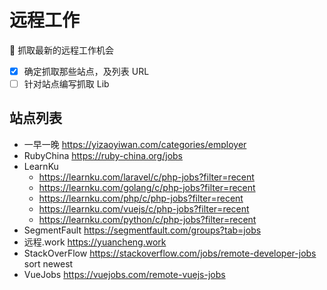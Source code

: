 # 远程工作
:newspaper: 抓取最新的远程工作机会

- [x] 确定抓取那些站点，及列表 URL
- [ ] 针对站点编写抓取 Lib

## 站点列表

- 一早一晚 https://yizaoyiwan.com/categories/employer
- RubyChina https://ruby-china.org/jobs
- LearnKu
   - https://learnku.com/laravel/c/php-jobs?filter=recent
   - https://learnku.com/golang/c/php-jobs?filter=recent
   - https://learnku.com/php/c/php-jobs?filter=recent
   - https://learnku.com/vuejs/c/php-jobs?filter=recent
   - https://learnku.com/python/c/php-jobs?filter=recent
- SegmentFault https://segmentfault.com/groups?tab=jobs
- 远程.work https://yuancheng.work
- StackOverFlow https://stackoverflow.com/jobs/remote-developer-jobs sort newest
- VueJobs https://vuejobs.com/remote-vuejs-jobs